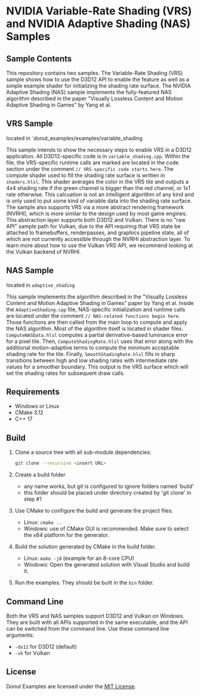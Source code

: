 # NVIDIA Variable-Rate Shading (VRS) and NVIDIA Adaptive Shading (NAS) Samples

## Sample Contents

This repository contains two samples.  The Variable-Rate Shading (VRS) sample shows how to use the D3D12 API to enable the feature as well as a simple example shader for initializing the shading rate surface.  The NVIDIA Adaptive Shading (NAS) sample implements the fully-featured NAS algorithm described in the paper "Visually Lossless Content and Motion Adaptive Shading in Games" by Yang et al.

## VRS Sample

located in `donut_examples/examples/variable_shading

This sample intends to show the necessary steps to enable VRS in a D3D12 application.  All D3D12-specific code is in `variable_shading.cpp`.  Within the file, the VRS-specific runtime calls are marked are located in the code section under the comment `// VRS-specific code starts here`.  The compute shader used to fill the shading rate surface is written in `shaders.hlsl`.  This shader averages the color in the VRS tile and outputs a 4x4 shading rate if the green channel is bigger than the red channel, or 1x1 rate otherwise.  This calcuation is not an intelligent algorithm of any kind and is only used to put some kind of variable data into the shading rate surface.  The sample also supports VRS via a more abstract rendering framework (NVRHI), which is more similar to the design used by most game engines.  This abstraction layer supports both D3D12 and Vulkan.  There is no "raw API" sample path for Vulkan, due to the API requiring that VRS state be attached to framebuffers, renderpasses, and graphics pipeline state, all of which are not currently accessible through the NVRHI abstraction layer.  To learn more about how to use the Vulkan VRS API, we recommend looking at the Vulkan backend of NVRHI.

## NAS Sample

located in `adaptive_shading`

This sample implements the algorithm described in the "Visually Lossless Content and Motion Adaptive Shading in Games" paper by Yang et al.  Inside the `AdaptiveShading.cpp` file, NAS-specific initialization and runtime calls are located under the comment `// NAS-related functions begin here`.  Those functions are then called from the main loop to compute and apply the NAS algorithm.  Most of the algorithm itself is located in shader files.  `ComputeNASData.hlsl` computes a partial derivative-based luminance error for a pixel tile.  Then, `ComputeShadingRate.hlsl` uses that error along with the additional motion-adaptive terms to compute the minimum acceptable shading rate for the tile.  Finally, `SmoothShadingRate.hlsl` fills in sharp transitions between high and low shading rates with intermediate rate values for a smoother boundary.  This output is the VRS surface which will set the shading rates for subsequent draw calls.

## Requirements

* Windows or Linux
* CMake 3.12
* C++ 17

## Build

1. Clone a source tree with all sub-module dependencies:

   ```bash
   git clone --recursive <insert URL>
   ```
   
2. Create a build folder
     * any name works, but git is configured to ignore folders named 'build'
     * this folder should be placed under directory created by 'git clone' in step #1

3. Use CMake to configure the build and generate the project files.
   
   * Linux: `cmake ..`
   * Windows: use of CMake GUI is recommended. Make sure to select the x64 platform for the generator.

4. Build the solution generated by CMake in the build folder.

   * Linux: `make -j8` (example for an 8-core CPU)
   * Windows: Open the generated solution with Visual Studio and build it.

5. Run the examples. They should be built in the `bin` folder.

## Command Line

Both the VRS and NAS samples support D3D12 and Vulkan on Windows. They are built with all APIs supported in the same executable,
and the API can be switched from the command line. Use these command line arguments:

- `-dx12` for D3D12 (default)
- `-vk` for Vulkan

## License

Donut Examples are licensed under the [MIT License](LICENSE.txt).
